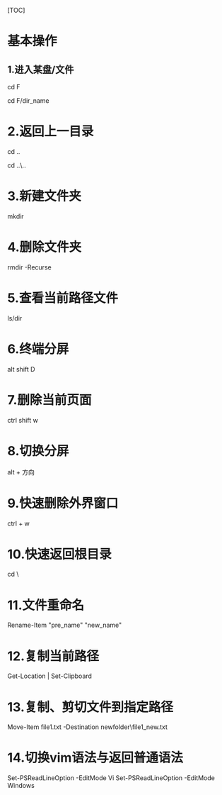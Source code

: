 [TOC]

# 基本操作

## 1.进入某盘/文件

cd F

cd F/dir_name

# 2.返回上一目录

cd ..

cd ..\\..

# 3.新建文件夹

mkdir

# 4.删除文件夹

rmdir -Recurse

# 5.查看当前路径文件

ls/dir

# 6.终端分屏

alt shift D

# 7.删除当前页面

ctrl shift w

# 8.切换分屏

alt + 方向

# 9.快速删除外界窗口

ctrl + w

# 10.快速返回根目录

cd \

# 11.文件重命名
Rename-Item "pre_name" "new_name"

# 12.复制当前路径
Get-Location | Set-Clipboard

# 13.复制、剪切文件到指定路径
Move-Item file1.txt -Destination newfolder\file1_new.txt

# 14.切换vim语法与返回普通语法
Set-PSReadLineOption -EditMode Vi
Set-PSReadLineOption -EditMode Windows


